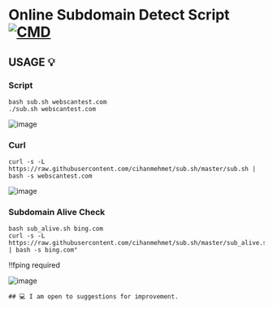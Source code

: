 # Online Subdomain Detect Script [![CMD](https://cdn.rawgit.com/sindresorhus/awesome/d7305f38d29fed78fa85652e3a63e154dd8e8829/media/badge.svg)](https://github.com/sindresorhus/awesome)

## USAGE 💡

### Script

```
bash sub.sh webscantest.com 
./sub.sh webscantest.com
```
![image](https://i.ibb.co/qBKPhHS/script.png)

### Curl

```
curl -s -L https://raw.githubusercontent.com/cihanmehmet/sub.sh/master/sub.sh | bash -s webscantest.com
```

![image](https://i.ibb.co/txtRKfq/online.png)


### Subdomain Alive Check

```
bash sub_alive.sh bing.com
curl -s -L https://raw.githubusercontent.com/cihanmehmet/sub.sh/master/sub_alive.sh | bash -s bing.com"
```

‼️fping required

![image](https://i.ibb.co/5K7BWbQ/alive.png)

```
## 💻 I am open to suggestions for improvement.
```
